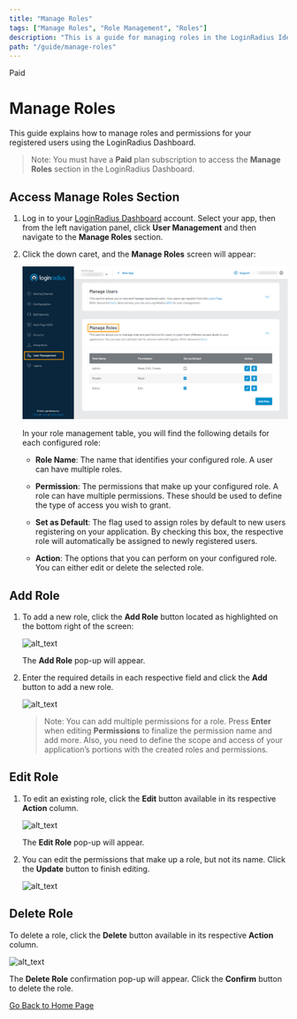 ```yaml
---
title: "Manage Roles"
tags: ["Manage Roles", "Role Management", "Roles"]
description: "This is a guide for managing roles in the LoginRadius Identity Platform."
path: "/guide/manage-roles"
---
```


<span class="devloper-premium plan-tag">Paid</span>

# Manage Roles

This guide explains how to manage roles and permissions for your registered users using the LoginRadius Dashboard.

> Note: You must have a **Paid** plan subscription to access the **Manage Roles** section in the LoginRadius Dashboard.


## Access Manage Roles Section

1. Log in to your <a href="https://dashboard.loginradius.com/dashboard" target="_blank">LoginRadius Dashboard</a> account. Select your app, then from the left navigation panel, click **User Management** and then navigate to the **Manage Roles** section.

2. Click the down caret, and the **Manage Roles** screen will appear:

   ![alt_text](../../assets/blog-common/manage-roles.png "image_tooltip")

   In your role management table, you will find the following details for each configured role:

   * **Role Name**: The name that identifies your configured role. A user can have multiple roles.

   * **Permission**: The permissions that make up your configured role. A role can have multiple permissions. These should be used to define the type of access you wish to grant.

   * **Set as Default**: The flag used to assign roles by default to new users registering on your application. By checking this box, the respective role will automatically be assigned to newly registered users.

   * **Action**: The options that you can perform on your configured role. You can either edit or delete the selected role.

## Add Role

1. To add a new role, click the **Add Role** button located as highlighted on the bottom right of the screen:

   ![alt_text](images/add-role-button.png "image_tooltip")

   The **Add Role** pop-up will appear.

2. Enter the required details in each respective field and click the **Add** button to add a new role.

   ![alt_text](images/add-role-popup.png "image_tooltip")

   > Note: You can add multiple permissions for a role. Press **Enter** when editing **Permissions** to finalize the permission name and add more. Also, you need to define the scope and access of your application’s portions with the created roles and permissions.

## Edit Role

1. To edit an existing role, click the **Edit** button available in its respective **Action** column.

   ![alt_text](images/edit-role-button.png "image_tooltip")

   The **Edit Role** pop-up will appear.

2. You can edit the permissions that make up a role, but not its name. Click the **Update** button to finish editing.

   ![alt_text](images/edit-role-popup.png "image_tooltip")

## Delete Role

To delete a role, click the **Delete** button available in its respective **Action** column.

![alt_text](images/delete-role-button.png "image_tooltip")

The **Delete Role** confirmation pop-up will appear. Click the **Confirm** button to delete the role.




[Go Back to Home Page](/)
